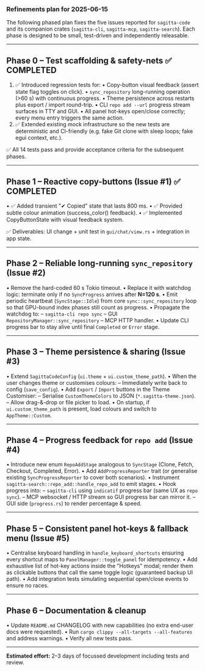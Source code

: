 ### Refinements plan for 2025-06-15

The following phased plan fixes the five issues reported for `sagitta-code` and its companion crates (`sagitta-cli`, `sagitta-mcp`, `sagitta-search`).  Each phase is designed to be small, test-driven and independently releasable.

---

## Phase 0 – Test scaffolding & safety-nets ✅ COMPLETED
1. ✅ Introduced regression tests for:
   • Copy-button visual feedback (assert state flag toggles on click).
   • `sync_repository` long-running operation (>60 s) with continuous progress.
   • Theme persistence across restarts plus export / import round-trip.
   • CLI `repo add --url` progress stream surfaces in TTY and GUI.
   • All panel hot-keys open/close correctly; every menu entry triggers the same action.
2. ✅ Extended existing mock infrastructure so the new tests are deterministic and CI-friendly (e.g. fake Git clone with sleep loops; fake egui context, etc.).

✅ All 14 tests pass and provide acceptance criteria for the subsequent phases.

---

## Phase 1 – Reactive copy-buttons (Issue #1) ✅ COMPLETED
• ✅ Added transient "✔ Copied" state that lasts 800 ms.
• ✅ Provided subtle colour animation (success_color() feedback).
• ✅ Implemented CopyButtonState with visual feedback system.

✅ Deliverables: UI change + unit test in `gui/chat/view.rs` + integration in app state.

---

## Phase 2 – Reliable long-running `sync_repository` (Issue #2)
• Remove the hard-coded 60 s Tokio timeout.
• Replace it with watchdog logic: terminate only if no `SyncProgress` arrives after **N=120 s**.
• Emit periodic heartbeat (`SyncStage::Idle`) from core `sync::sync_repository` loop so that GPU-bound index phases still count as progress.
• Propagate the watchdog to:
  – `sagitta-cli repo sync`
  – GUI `RepositoryManager::sync_repository`
  – MCP HTTP handler.
• Update CLI progress bar to stay alive until final `Completed` or `Error` stage.

---

## Phase 3 – Theme persistence & sharing (Issue #3)
• Extend `SagittaCodeConfig` (`ui.theme` + `ui.custom_theme_path`).
• When the user changes theme or customises colours:
  – Immediately write back to config (`save_config`).
• Add `Export` / `Import` buttons in the Theme Customiser:
  – Serialise `CustomThemeColors` to JSON (`*.sagitta-theme.json`).
  – Allow drag-&-drop or file picker to load.
• On startup, if `ui.custom_theme_path` is present, load colours and switch to `AppTheme::Custom`.

---

## Phase 4 – Progress feedback for `repo add` (Issue #4)
• Introduce new enum `RepoAddStage` analogous to `SyncStage` (Clone, Fetch, Checkout, Completed, Error).
• Add `AddProgressReporter` trait (or generalise existing `SyncProgressReporter` to cover both scenarios).
• Instrument `sagitta-search::repo_add::handle_repo_add` to emit stages.
• Hook progress into:
  – `sagitta-cli` using `indicatif` progress bar (same UX as `repo sync`).
  – MCP websocket / HTTP stream so GUI progress bar can mirror it.
  – GUI side (`progress.rs`) to render percentage & speed.

---

## Phase 5 – Consistent panel hot-keys & fallback menu (Issue #5)
• Centralise keyboard handling in `handle_keyboard_shortcuts` ensuring every shortcut maps to `PanelManager::toggle_panel` for idempotency.
• Add exhaustive list of hot-key actions inside the "Hotkeys" modal; render them as clickable buttons that call the same toggle logic (guaranteed backup UI path).
• Add integration tests simulating sequential open/close events to ensure no races.

---

## Phase 6 – Documentation & cleanup
• Update `README.md` CHANGELOG with new capabilities (no extra end-user docs were requested).
• Run `cargo clippy --all-targets --all-features` and address warnings.
• Verify all new tests pass.

---

**Estimated effort:** 2–3 days of focussed development including tests and review. 